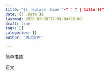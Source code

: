 ```yaml
---
title: "{{ replace .Name "-" " " | title }}"
date: {{ .Date }}
lastmod: 2020-02-08T17:54:04+08:00
draft: true
tags: []
categories: []
author: "禹过留声"

---
```



简单描述

<!--more-->

正文
